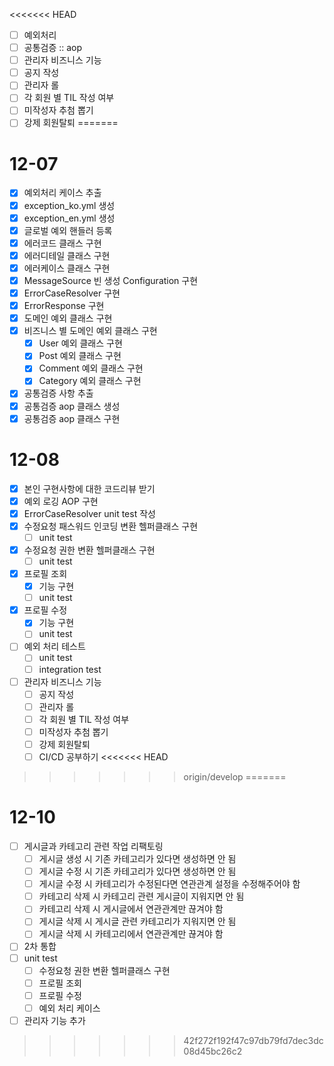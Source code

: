 <<<<<<< HEAD
- [ ] 예외처리
- [ ] 공통검증 :: aop
- [ ] 관리자 비즈니스 기능
- [ ] 공지 작성
- [ ] 관리자 롤
- [ ] 각 회원 별 TIL 작성 여부
- [ ] 미작성자 추첨 뽑기
- [ ] 강제 회원탈퇴
=======
# 12-07
- [x] 예외처리 케이스 추출
- [x] exception_ko.yml 생성
- [x] exception_en.yml 생성
- [x] 글로벌 예외 핸들러 등록
- [x] 에러코드 클래스 구현
- [x] 에러디테일 클래스 구현
- [x] 에러케이스 클래스 구현
- [x] MessageSource 빈 생성 Configuration 구현
- [x] ErrorCaseResolver 구현
- [x] ErrorResponse 구현
- [x] 도메인 예외 클래스 구현
- [x] 비즈니스 별 도메인 예외 클래스 구현
  - [x] User 예외 클래스 구현
  - [x] Post 예외 클래스 구현
  - [x] Comment 예외 클래스 구현
  - [x] Category 예외 클래스 구현
- [x] 공통검증 사항 추출
- [x] 공통검증 aop 클래스 생성
- [x] 공통검증 aop 클래스 구현

# 12-08
- [x] 본인 구현사항에 대한 코드리뷰 받기
- [x] 예외 로깅 AOP 구현
- [x] ErrorCaseResolver unit test 작성
- [x] 수정요청 패스워드 인코딩 변환 헬퍼클래스 구현
  - [ ] unit test
- [x] 수정요청 권한 변환 헬퍼클래스 구현
  - [ ] unit test
- [x] 프로필 조회 
  - [x] 기능 구현
  - [ ] unit test
- [x] 프로필 수정
  - [x] 기능 구현
  - [ ] unit test
- [ ] 예외 처리 테스트
  - [ ] unit test
  - [ ] integration test
- [ ] 관리자 비즈니스 기능
  - [ ] 공지 작성
  - [ ] 관리자 롤
  - [ ] 각 회원 별 TIL 작성 여부
  - [ ] 미작성자 추첨 뽑기
  - [ ] 강제 회원탈퇴
  - [ ] CI/CD 공부하기
<<<<<<< HEAD
>>>>>>> origin/develop
=======

# 12-10
- [ ] 게시글과 카테고리 관련 작업 리팩토링
  - [ ] 게시글 생성 시 기존 카테고리가 있다면 생성하면 안 됨
  - [ ] 게시글 수정 시 기존 카테고리가 있다면 생성하면 안 됨
  - [ ] 게시글 수정 시 카테고리가 수정된다면 연관관계 설정을 수정해주어야 함
  - [ ] 카테고리 삭제 시 카테고리 관련 게시글이 지워지면 안 됨
  - [ ] 카테고리 삭제 시 게시글에서 연관관계만 끊겨야 함
  - [ ] 게시글 삭제 시 게시글 관련 카테고리가 지워지면 안 됨
  - [ ] 게시글 삭제 시 카테고리에서 연관관계만 끊겨야 함
- [ ] 2차 통합
- [ ] unit test
  - [ ] 수정요청 권한 변환 헬퍼클래스 구현
  - [ ] 프로필 조회
  - [ ] 프로필 수정
  - [ ] 예외 처리 케이스
- [ ] 관리자 기능 추가
>>>>>>> 42f272f192f47c97db79fd7dec3dc08d45bc26c2
